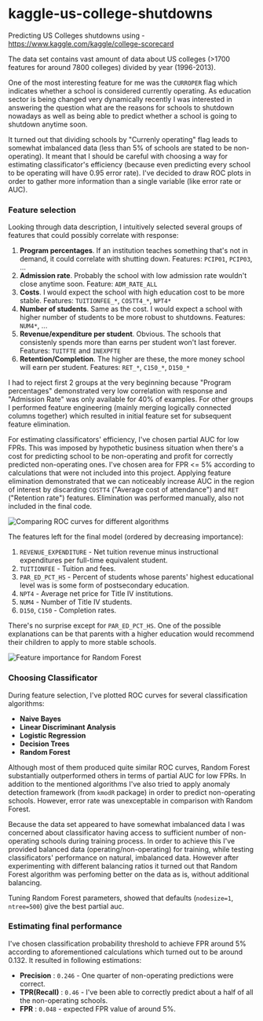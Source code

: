# kaggle-us-college-shutdowns
Predicting US Colleges shutdowns using - https://www.kaggle.com/kaggle/college-scorecard

The data set contains vast amount of data about US colleges (>1700 features for around 7800 colleges) divided by year (1996-2013).

One of the most interesting feature for me was the `CURROPER` flag which indicates whether a school is considered currently operating. As education sector is being changed very dynamically recently I was interested in answering the question what are the reasons for schools to shutdown nowadays as well as being able to predict whether a school is going to shutdown anytime soon.

It turned out that dividing schools by "Currenly operating" flag leads to somewhat imbalanced data (less than 5% of schools are stated to be non-operating). It meant that I should be careful with choosing a way for estimating classificator's efficiency (because even predicting every school to be operating will have 0.95 error rate). I've decided to draw ROC plots in order to gather more information than a single variable (like error rate or AUC).

### Feature selection

Looking through data description, I intuitively selected several groups of features that could possibly correlate with response:

1. **Program percentages**. If an institution teaches something that's not in demand, it could correlate with shutting down. Features: `PCIP01`, `PCIP03`, ...
2. **Admission rate**. Probably the school with low admission rate wouldn't close anytime soon. Feature: `ADM_RATE_ALL`
3. **Costs**. I would expect the school with high education cost to be more stable. Features: `TUITIONFEE_*`, `COSTT4_*`, `NPT4*`
4. **Number of students**. Same as the cost. I would expect a school with higher number of students to be more robust to shutdowns. Features: `NUM4*`, ...
5. **Revenue/expenditure per student**. Obvious. The schools that consistenly spends more than earns per student won't last forever. Features: `TUITFTE` and `INEXPFTE`
6. **Retention/Completion**. The higher are these, the more money school will earn per student. Features: `RET_*`, `C150_*`, `D150_*`

I had to reject first 2 groups at the very beginning because "Program percentages" demonstrated very low correlation with response and "Admission Rate" was only available for 40% of examples. For other groups I performed feature engineering (mainly merging logically connected columns together) which resulted in initial feature set for subsequent feature elimination.

For estimating classificators' efficiency, I've chosen partial AUC for low FPRs. This was imposed by hypothetic business situation when there's a cost for predicting school to be non-operating and profit for correctly predicted non-operating ones. I've chosen area for FPR <= 5% according to calculations that were not included into this project.
Applying feature elimination demonstrated that we can noticeably increase AUC in the region of interest by discarding `COSTT4` ("Average cost of attendance") and `RET` ("Retention rate") features. Elimination was performed manually, also not included in the final code.

![Comparing ROC curves for different algorithms](https://raw.githubusercontent.com/AnatoliiStepaniuk/kaggle-us-college-shutdowns/master/roc-curves.png)


The features left for the final model (ordered by decreasing importance):

1. `REVENUE_EXPENDITURE` - Net tuition revenue minus instructional expenditures per full-time equivalent student.
2. `TUITIONFEE` - Tuition and fees.
3. `PAR_ED_PCT_HS` - Percent of students whose parents' highest educational level was is some form of postsecondary education.
4. `NPT4` - Average net price for Title IV institutions.
5. `NUM4` - Number of Title IV students.
6. `D150`, `C150` - Completion rates.

There's no surprise except for `PAR_ED_PCT_HS`. One of the possible explanations can be that parents with a higher education would recommend their children to apply to more stable schools.

![Feature importance for Random Forest](https://raw.githubusercontent.com/AnatoliiStepaniuk/kaggle-us-college-shutdowns/master/feature-importance.png)

### Choosing Classificator

During feature selection, I've plotted ROC curves for several classification algorithms: 

- **Naive Bayes**
- **Linear Discriminant Analysis**
- **Logistic Regression**
- **Decision Trees**
- **Random Forest**

Although most of them produced quite similar ROC curves, Random Forest substantially outperformed others in terms of partial AUC for low FPRs. In addition to the mentioned algorithms I've also tried to apply anomaly detection framework (from `kmodR` package) in order to predict non-operating schools. However, error rate was unexceptable in comparison with Random Forest.

Because the data set appeared to have somewhat imbalanced data I was concerned about classificator having access to sufficient number of non-operating schools during training process. In order to achieve this I've provided balanced data (operating/non-operating) for training, while testing classificators' performance on natural, imbalanced data. However after experimenting with different balancing ratios it turned out that Random Forest algorithm was perfoming better on the data as is, without additional balancing.

Tuning Random Forest parameters, showed that defaults (`nodesize=1`, `ntree=500`) give the best partial auc.

### Estimating final performance

I've chosen classification probability threshold to achieve FPR around 5% according to aforementioned calculations which turned out to be around 0.132.
It resulted in following estimations:

- **Precision** : `0.246` - One quarter of non-operating predictions were correct.
- **TPR(Recall)** : `0.46` - I've been able to correctly predict about a half of all the non-operating schools.
- **FPR** : `0.048` - expected FPR value of around 5%.
